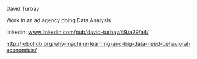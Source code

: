 David Turbay

Work in an ad agency doing Data Analysis

linkedin: www.linkedin.com/pub/david-turbay/49/a29/a4/

http://robohub.org/why-machine-learning-and-big-data-need-behavioral-economists/
